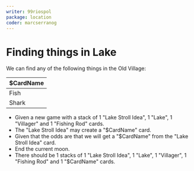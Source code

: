 ```yaml
---
writer: 99riospol
package: location
coder: marcserranog
---
```


# Finding things in Lake

We can find any of the following things in the Old Village:

| $CardName |
|-----------|
| Fish      |
| Shark     |

 * Given a new game with a stack of 1 "Lake Stroll Idea", 1 "Lake", 1 "Villager" and 1 "Fishing Rod" cards.
 * The "Lake Stroll Idea" may create a "$CardName" card.
 * Given that the odds are that we will get a "$CardName" from the "Lake Stroll Idea" card.
 * End the current moon.
 * There should be 1 stacks of 1 "Lake Stroll Idea", 1 "Lake", 1 "Villager", 1 "Fishing Rod" and 1 "$CardName" cards.
